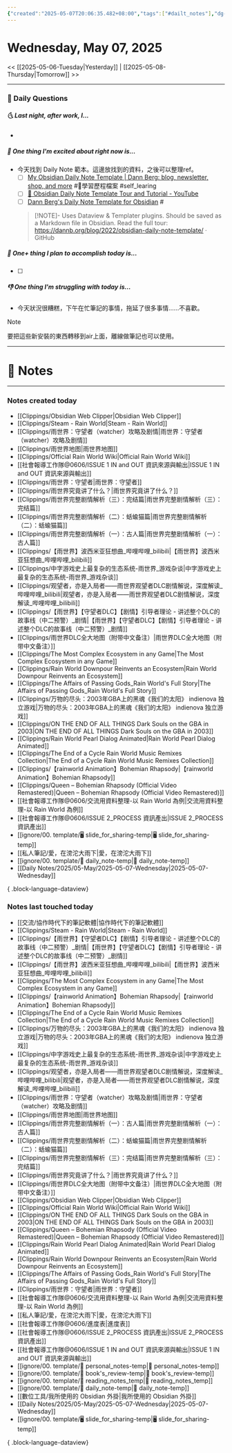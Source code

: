 ```yaml
---
{"created":"2025-05-07T20:06:35.482+08:00","tags":["#dailt_notes"],"dg-publish":true,"permalink":"/Daily Notes/2025/05-May/2025-05-07-Wednesday/","dgPassFrontmatter":true,"updated":"2025-05-07T20:22:50.663+08:00"}
---
```



# Wednesday, May 07, 2025


<< [[2025-05-06-Tuesday\|Yesterday]] | [[2025-05-08-Thursday\|Tomorrow]] >>


---
### 📅 Daily Questions
##### 🌜 Last night, after work, I...
- 

##### 🙌 One thing I'm excited about right now is...

- 今天找到 Daily Note 範本。這邊放找到的資料，之後可以整理ref。
   - [ ] [My Obsidian Daily Note Template | Dann Berg: blog, newsletter, shop, and more](https://dannb.org/blog/2022/obsidian-daily-note-template/) #🎯學習歷程檔案  #self_learing 
   - [ ] [📆 Obsidian Daily Note Template Tour and Tutorial - YouTube](https://www.youtube.com/watch?v=v84uSIqqVPQ) 
   - [ ] [Dann Berg's Daily Note Template for Obsidian](https://gist.github.com/dannberg/48ea2ba3fc0abdf3f219c6ad8bc78eb6) #
   > [!NOTE]-
   > Uses Dataview & Templater plugins. Should be saved as a Markdown file in Obsidian. Read the full tour: https://dannb.org/blog/2022/obsidian-daily-note-template/ · GitHub

##### 🚀 One+ thing I plan to accomplish today is...
- [ ] 

##### 👎 One thing I'm struggling with today is...
- 今天狀況很糟糕，下午在忙筆記的事情，拖延了很多事情……不喜歡。

> [!NOTE] 
> 要把這些新安裝的東西轉移到air上面，離線做筆記也可以使用。


---

# 📝 Notes


---


### Notes created today

- [[Clippings/Obsidian Web Clipper\|Obsidian Web Clipper]]
- [[Clippings/Steam - Rain World\|Steam - Rain World]]
- [[Clippings/雨世界：守望者（watcher）攻略及剧情\|雨世界：守望者（watcher）攻略及剧情]]
- [[Clippings/雨世界地图\|雨世界地图]]
- [[Clippings/Official Rain World Wiki\|Official Rain World Wiki]]
- [[社會報導工作隊@0606/ISSUE 1 IN and OUT 資訊來源與輸出\|ISSUE 1 IN and OUT 資訊來源與輸出]]
- [[Clippings/雨世界：守望者\|雨世界：守望者]]
- [[Clippings/雨世界究竟讲了什么？\|雨世界究竟讲了什么？]]
- [[Clippings/雨世界完整剧情解析（三）：完结篇\|雨世界完整剧情解析（三）：完结篇]]
- [[Clippings/雨世界完整剧情解析（二）：蛞蝓猫篇\|雨世界完整剧情解析（二）：蛞蝓猫篇]]
- [[Clippings/雨世界完整剧情解析（一）：古人篇\|雨世界完整剧情解析（一）：古人篇]]
- [[Clippings/【雨世界】波西米亚狂想曲_哔哩哔哩_bilibili\|【雨世界】波西米亚狂想曲_哔哩哔哩_bilibili]]
- [[Clippings/中字游戏史上最复杂的生态系统-雨世界_游戏杂谈\|中字游戏史上最复杂的生态系统-雨世界_游戏杂谈]]
- [[Clippings/观望者，亦是入局者——雨世界观望者DLC剧情解说，深度解读_哔哩哔哩_bilibili\|观望者，亦是入局者——雨世界观望者DLC剧情解说，深度解读_哔哩哔哩_bilibili]]
- [[Clippings/【雨世界】【守望者DLC】【剧情】引导者理论 - 讲述整个DLC的故事线（中二预警）_剧情\|【雨世界】【守望者DLC】【剧情】引导者理论 - 讲述整个DLC的故事线（中二预警）_剧情]]
- [[Clippings/雨世界DLC全大地图（附带中文备注）\|雨世界DLC全大地图（附带中文备注）]]
- [[Clippings/The Most Complex Ecosystem in any Game\|The Most Complex Ecosystem in any Game]]
- [[Clippings/Rain World Downpour Reinvents an Ecosystem\|Rain World Downpour Reinvents an Ecosystem]]
- [[Clippings/The Affairs of Passing Gods_Rain World's Full Story\|The Affairs of Passing Gods_Rain World's Full Story]]
- [[Clippings/万物的尽头：2003年GBA上的黑魂《我们的太阳》  indienova 独立游戏\|万物的尽头：2003年GBA上的黑魂《我们的太阳》  indienova 独立游戏]]
- [[Clippings/ON THE END OF ALL THINGS Dark Souls on the GBA in 2003\|ON THE END OF ALL THINGS Dark Souls on the GBA in 2003]]
- [[Clippings/Rain World  Pearl Dialog Animated\|Rain World  Pearl Dialog Animated]]
- [[Clippings/The End of a Cycle  Rain World Music Remixes Collection\|The End of a Cycle  Rain World Music Remixes Collection]]
- [[Clippings/【rainworld Animation】Bohemian Rhapsody\|【rainworld Animation】Bohemian Rhapsody]]
- [[Clippings/Queen – Bohemian Rhapsody (Official Video Remastered)\|Queen – Bohemian Rhapsody (Official Video Remastered)]]
- [[社會報導工作隊@0606/交流用資料整理-以 Rain World 為例\|交流用資料整理-以 Rain World 為例]]
- [[社會報導工作隊@0606/ISSUE 2_PROCESS 資訊產出\|ISSUE 2_PROCESS 資訊產出]]
- [[ignore/00. template/🖥️ slide_for_sharing-temp\|🖥️ slide_for_sharing-temp]]
- [[私人筆記/愛，在滂沱大雨下\|愛，在滂沱大雨下]]
- [[ignore/00. template/📆 daily_note-temp\|📆 daily_note-temp]]
- [[Daily Notes/2025/05-May/2025-05-07-Wednesday\|2025-05-07-Wednesday]]

{ .block-language-dataview}

### Notes last touched today
- [[交流/協作時代下的筆記軟體\|協作時代下的筆記軟體]]
- [[Clippings/Steam - Rain World\|Steam - Rain World]]
- [[Clippings/【雨世界】【守望者DLC】【剧情】引导者理论 - 讲述整个DLC的故事线（中二预警）_剧情\|【雨世界】【守望者DLC】【剧情】引导者理论 - 讲述整个DLC的故事线（中二预警）_剧情]]
- [[Clippings/【雨世界】波西米亚狂想曲_哔哩哔哩_bilibili\|【雨世界】波西米亚狂想曲_哔哩哔哩_bilibili]]
- [[Clippings/The Most Complex Ecosystem in any Game\|The Most Complex Ecosystem in any Game]]
- [[Clippings/【rainworld Animation】Bohemian Rhapsody\|【rainworld Animation】Bohemian Rhapsody]]
- [[Clippings/The End of a Cycle  Rain World Music Remixes Collection\|The End of a Cycle  Rain World Music Remixes Collection]]
- [[Clippings/万物的尽头：2003年GBA上的黑魂《我们的太阳》  indienova 独立游戏\|万物的尽头：2003年GBA上的黑魂《我们的太阳》  indienova 独立游戏]]
- [[Clippings/中字游戏史上最复杂的生态系统-雨世界_游戏杂谈\|中字游戏史上最复杂的生态系统-雨世界_游戏杂谈]]
- [[Clippings/观望者，亦是入局者——雨世界观望者DLC剧情解说，深度解读_哔哩哔哩_bilibili\|观望者，亦是入局者——雨世界观望者DLC剧情解说，深度解读_哔哩哔哩_bilibili]]
- [[Clippings/雨世界：守望者（watcher）攻略及剧情\|雨世界：守望者（watcher）攻略及剧情]]
- [[Clippings/雨世界地图\|雨世界地图]]
- [[Clippings/雨世界完整剧情解析（一）：古人篇\|雨世界完整剧情解析（一）：古人篇]]
- [[Clippings/雨世界完整剧情解析（二）：蛞蝓猫篇\|雨世界完整剧情解析（二）：蛞蝓猫篇]]
- [[Clippings/雨世界完整剧情解析（三）：完结篇\|雨世界完整剧情解析（三）：完结篇]]
- [[Clippings/雨世界究竟讲了什么？\|雨世界究竟讲了什么？]]
- [[Clippings/雨世界DLC全大地图（附带中文备注）\|雨世界DLC全大地图（附带中文备注）]]
- [[Clippings/Obsidian Web Clipper\|Obsidian Web Clipper]]
- [[Clippings/Official Rain World Wiki\|Official Rain World Wiki]]
- [[Clippings/ON THE END OF ALL THINGS Dark Souls on the GBA in 2003\|ON THE END OF ALL THINGS Dark Souls on the GBA in 2003]]
- [[Clippings/Queen – Bohemian Rhapsody (Official Video Remastered)\|Queen – Bohemian Rhapsody (Official Video Remastered)]]
- [[Clippings/Rain World  Pearl Dialog Animated\|Rain World  Pearl Dialog Animated]]
- [[Clippings/Rain World Downpour Reinvents an Ecosystem\|Rain World Downpour Reinvents an Ecosystem]]
- [[Clippings/The Affairs of Passing Gods_Rain World's Full Story\|The Affairs of Passing Gods_Rain World's Full Story]]
- [[Clippings/雨世界：守望者\|雨世界：守望者]]
- [[社會報導工作隊@0606/交流用資料整理-以 Rain World 為例\|交流用資料整理-以 Rain World 為例]]
- [[私人筆記/愛，在滂沱大雨下\|愛，在滂沱大雨下]]
- [[社會報導工作隊@0606/進度表\|進度表]]
- [[社會報導工作隊@0606/ISSUE 2_PROCESS 資訊產出\|ISSUE 2_PROCESS 資訊產出]]
- [[社會報導工作隊@0606/ISSUE 1 IN and OUT 資訊來源與輸出\|ISSUE 1 IN and OUT 資訊來源與輸出]]
- [[ignore/00. template/📝 personal_notes-temp\|📝 personal_notes-temp]]
- [[ignore/00. template/🔖 book's_review-temp\|🔖 book's_review-temp]]
- [[ignore/00. template/📖 reading_notes_temp\|📖 reading_notes_temp]]
- [[ignore/00. template/📆 daily_note-temp\|📆 daily_note-temp]]
- [[數位工具/我所使用的 Obsidian 外掛\|我所使用的 Obsidian 外掛]]
- [[Daily Notes/2025/05-May/2025-05-07-Wednesday\|2025-05-07-Wednesday]]
- [[ignore/00. template/🖥️ slide_for_sharing-temp\|🖥️ slide_for_sharing-temp]]

{ .block-language-dataview}


